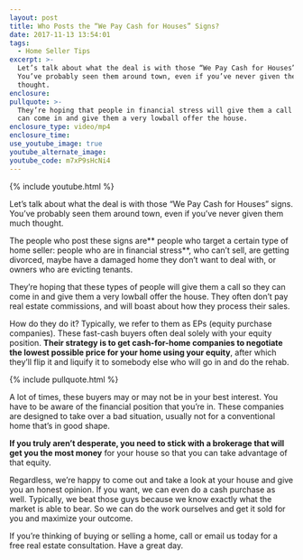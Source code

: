 ```yaml
---
layout: post
title: Who Posts the “We Pay Cash for Houses” Signs?
date: 2017-11-13 13:54:01
tags:
  - Home Seller Tips
excerpt: >-
  Let’s talk about what the deal is with those “We Pay Cash for Houses” signs.
  You’ve probably seen them around town, even if you’ve never given them much
  thought.
enclosure:
pullquote: >-
  They’re hoping that people in financial stress will give them a call so they
  can come in and give them a very lowball offer the house.
enclosure_type: video/mp4
enclosure_time:
use_youtube_image: true
youtube_alternate_image:
youtube_code: m7xP9sHcNi4
---
```



{% include youtube.html %}

Let’s talk about what the deal is with those “We Pay Cash for Houses” signs. You’ve probably seen them around town, even if you’ve never given them much thought.

The people who post these signs are** people who target a certain type of home seller: people who are in financial stress**, who can’t sell, are getting divorced, maybe have a damaged home they don’t want to deal with, or owners who are evicting tenants.

They’re hoping that these types of people will give them a call so they can come in and give them a very lowball offer the house. They often don’t pay real estate commissions, and will boast about how they process their sales.

How do they do it? Typically, we refer to them as EPs (equity purchase companies). These fast-cash buyers often deal solely with your equity position. **Their strategy is to get cash-for-home companies to negotiate the lowest possible price for your home using your equity**, after which they’ll flip it and liquify it to somebody else who will go in and do the rehab.

{% include pullquote.html %}

A lot of times, these buyers may or may not be in your best interest. You have to be aware of the financial position that you’re in. These companies are designed to take over a bad situation, usually not for a conventional home that’s in good shape.

**If you truly aren’t desperate, you need to stick with a brokerage that will get you the most money** for your house so that you can take advantage of that equity.

Regardless, we’re happy to come out and take a look at your house and give you an honest opinion. If you want, we can even do a cash purchase as well. Typically, we beat those guys because we know exactly what the market is able to bear. So we can do the work ourselves and get it sold for you and maximize your outcome.

If you’re thinking of buying or selling a home, call or email us today for a free real estate consultation. Have a great day.